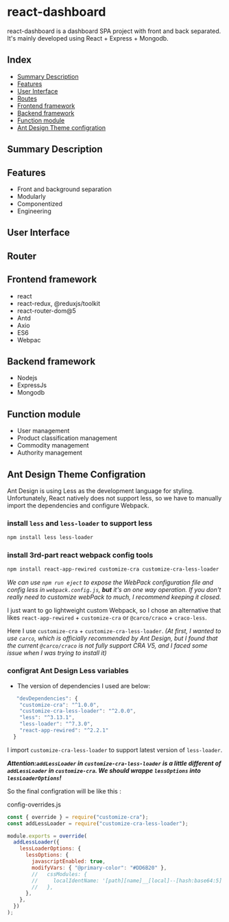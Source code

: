 # react-dashboard

react-dashboard is a dashboard SPA project with front and back separated. It's mainly developed using React + Express + Mongodb.

## Index
- [Summary Description](#Summary-Description)
- [Features](#Features)
- [User Interface ](#User-Interface )
- [Routes](#Routes)
- [Frontend framework](#Frontend-framework)
- [Backend framework](#Backend-framework)
- [Function module](#Function-module)
- [Ant Design Theme configration](#ant-design-theme-configration)




##  Summary Description

## Features

- Front and background separation
- Modularly
- Componentized
- Engineering

## User Interface 


## Router 

## Frontend framework

- react
- react-redux, @reduxjs/toolkit
- react-router-dom@5
- Antd
- Axio
- ES6
- Webpac

## Backend framework

- Nodejs
- ExpressJs
- Mongodb

## Function module

- User management
- Product classification management
- Commodity management
- Authority management

##  Ant Design Theme Configration

Ant Design is using Less as the development language for styling. 
Unfortunately, React natively does not support less, so we have to manually import the dependencies and configure Webpack.

### install `less` and `less-loader` to support less

```bash
npm install less less-loader
```

### install 3rd-part react webpack config tools

```bash
npm install react-app-rewired customize-cra customize-cra-less-loader
```

*We can use `npm run eject`  to expose the WebPack configuration file and config less in `webpack.config.js`, **but** it's an one way operation. If you don't really need to customize webPack to much, I recommend keeping it closed.*

I just want to go lightweight custom Webpack, so I chose an alternative that likes  `react-app-rewired` + `customize-cra` or `@carco/craco` + `craco-less`.

Here I use `customize-cra` + `customize-cra-less-loader`.
*(At first, I wanted to use `carco`, which is officially recommended by Ant Design, but I found that the current `@carco/craco` is not fully support CRA V5, and I faced some issue when I was trying to install it)*

### configrat Ant Design Less variables

 - The version of dependencies I used are below:

```js
   "devDependencies": {
    "customize-cra": "^1.0.0",
    "customize-cra-less-loader": "^2.0.0",
    "less": "^3.13.1",
    "less-loader": "^7.3.0",
    "react-app-rewired": "^2.2.1"
  }
```
I import `customize-cra-less-loader` to support latest version of `less-loader`.

***Attention:`addLessLoader` in `customize-cra-less-loader` is a little different of `addLessLoader` in `customize-cra`. We should wrappe `lessOptions` into `lessLoaderOptions`!***

So the final configration will be like this :

config-overrides.js
```js
const { override } = require("customize-cra");
const addLessLoader = require("customize-cra-less-loader");

module.exports = override(
  addLessLoader({
    lessLoaderOptions: {
      lessOptions: {
        javascriptEnabled: true,
        modifyVars: { "@primary-color": "#DD6B20" },
        //   cssModules: {
        //     localIdentName: '[path][name]__[local]--[hash:base64:5]',
        //   },
      },
    },
  })
);
```
